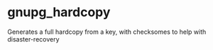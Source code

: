 # gnupg_hardcopy
Generates a full hardcopy from a key, with checksomes to help with disaster-recovery
